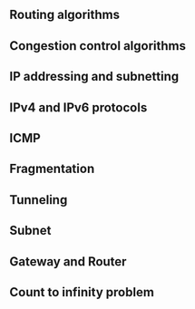 ## Routing algorithms

## Congestion control algorithms

## IP addressing and subnetting

## IPv4 and IPv6 protocols

## ICMP

## Fragmentation

## Tunneling

## Subnet

## Gateway and Router

## Count to infinity problem